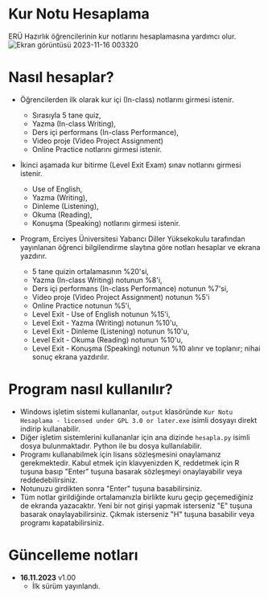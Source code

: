 # Kur Notu Hesaplama
ERÜ Hazırlık öğrencilerinin kur notlarını hesaplamasına yardımcı olur.
![Ekran görüntüsü 2023-11-16 003320](https://github.com/yk38spage/kur-notu-hesaplama/assets/103328377/1456ffaa-b369-44fe-8b52-f1ceff68008a)

# Nasıl hesaplar?
* Öğrencilerden ilk olarak kur içi (In-class) notlarını girmesi istenir.
  * Sırasıyla 5 tane quiz,
  * Yazma (In-class Writing),
  * Ders içi performans (In-class Performance),
  * Video proje (Video Project Assignment)
  * Online Practice notlarını girmesi istenir.
* İkinci aşamada kur bitirme (Level Exit Exam) sınav notlarını girmesi istenir.
  * Use of English,
  * Yazma (Writing),
  * Dinleme (Listening),
  * Okuma (Reading),
  * Konuşma (Speaking) notlarını girmesi istenir.

* Program, Erciyes Üniversitesi Yabancı Diller Yüksekokulu tarafından yayınlanan öğrenci bilgilendirme slaytına göre notları hesaplar ve ekrana yazdırır.
  * 5 tane quizin ortalamasının %20'si,
  * Yazma (In-class Writing) notunun %8'i,
  * Ders içi performans (In-class Performance) notunun %7'si,
  * Video proje (Video Project Assignment) notunun %5'i
  * Online Practice notunun %5'i,
  * Level Exit - Use of English notunun %15'i,
  * Level Exit - Yazma (Writing) notunun %10'u,
  * Level Exit - Dinleme (Listening) notunun %10'u,
  * Level Exit - Okuma (Reading) notunun %10'u,
  * Level Exit - Konuşma (Speaking) notunun %10 alınır ve toplanır; nihai sonuç ekrana yazdırılır.
 
# Program nasıl kullanılır?
* Windows işletim sistemi kullananlar, `output` klasöründe `Kur Notu Hesaplama - licensed under GPL 3.0 or later.exe` isimli dosyayı direkt indirip kullanabilir.
* Diğer işletim sistemlerini kullananlar için ana dizinde `hesapla.py` isimli dosya bulunmaktadır. Python ile bu dosya kullanılabilir.
* Programı kullanabilmek için lisans sözleşmesini onaylamanız gerekmektedir. Kabul etmek için klavyenizden K, reddetmek için R tuşuna basıp "Enter" tuşuna basarak sözleşmeyi onaylayabilir veya reddedebilirsiniz.
* Notunuzu girdikten sonra "Enter" tuşuna basabilirsiniz.
* Tüm notlar girildiğinde ortalamanızla birlikte kuru geçip geçemediğiniz de ekranda yazacaktır. Yeni bir not girişi yapmak isterseniz "E" tuşuna basarak onaylayabilirsiniz. Çıkmak isterseniz "H" tuşuna basabilir veya programı kapatabilirsiniz.

# Güncelleme notları
* **16.11.2023** v1.00
  * İlk sürüm yayınlandı.
